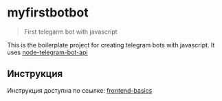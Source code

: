 # myfirstbotbot

> First telegarm bot with javascript

This is the boilerplate project for creating telegram bots with javascript. It uses [node-telegram-bot-api](https://github.com/yagop/node-telegram-bot-api)

## Инструкция

Инструкция доступна по ссылке:
[frontend-basics](https://frontend-basics.blogspot.com/2018/09/getting-started-telegram-bot-js.html)
